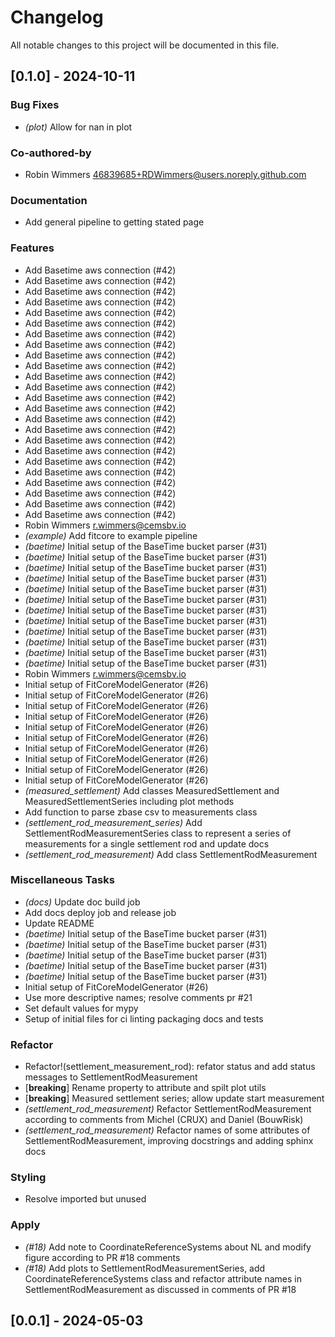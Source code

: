 # Changelog

All notable changes to this project will be documented in this file.

## [0.1.0] - 2024-10-11

### Bug Fixes

- *(plot)* Allow for nan in plot

### Co-authored-by

- Robin Wimmers <46839685+RDWimmers@users.noreply.github.com>

### Documentation

- Add general pipeline to getting stated page

### Features

- Add Basetime aws connection (#42)
- Add Basetime aws connection (#42)
- Add Basetime aws connection (#42)
- Add Basetime aws connection (#42)
- Add Basetime aws connection (#42)
- Add Basetime aws connection (#42)
- Add Basetime aws connection (#42)
- Add Basetime aws connection (#42)
- Add Basetime aws connection (#42)
- Add Basetime aws connection (#42)
- Add Basetime aws connection (#42)
- Add Basetime aws connection (#42)
- Add Basetime aws connection (#42)
- Add Basetime aws connection (#42)
- Add Basetime aws connection (#42)
- Add Basetime aws connection (#42)
- Add Basetime aws connection (#42)
- Add Basetime aws connection (#42)
- Add Basetime aws connection (#42)
- Add Basetime aws connection (#42)
- Add Basetime aws connection (#42)
- Add Basetime aws connection (#42)
- Add Basetime aws connection (#42)
- Add Basetime aws connection (#42)
- Robin Wimmers <r.wimmers@cemsbv.io>
- *(example)* Add fitcore to example pipeline
- *(baetime)* Initial setup of the BaseTime bucket parser (#31)
- *(baetime)* Initial setup of the BaseTime bucket parser (#31)
- *(baetime)* Initial setup of the BaseTime bucket parser (#31)
- *(baetime)* Initial setup of the BaseTime bucket parser (#31)
- *(baetime)* Initial setup of the BaseTime bucket parser (#31)
- *(baetime)* Initial setup of the BaseTime bucket parser (#31)
- *(baetime)* Initial setup of the BaseTime bucket parser (#31)
- *(baetime)* Initial setup of the BaseTime bucket parser (#31)
- *(baetime)* Initial setup of the BaseTime bucket parser (#31)
- *(baetime)* Initial setup of the BaseTime bucket parser (#31)
- *(baetime)* Initial setup of the BaseTime bucket parser (#31)
- *(baetime)* Initial setup of the BaseTime bucket parser (#31)
- Robin Wimmers <r.wimmers@cemsbv.io>
- Initial setup of FitCoreModelGenerator (#26)
- Initial setup of FitCoreModelGenerator (#26)
- Initial setup of FitCoreModelGenerator (#26)
- Initial setup of FitCoreModelGenerator (#26)
- Initial setup of FitCoreModelGenerator (#26)
- Initial setup of FitCoreModelGenerator (#26)
- Initial setup of FitCoreModelGenerator (#26)
- Initial setup of FitCoreModelGenerator (#26)
- Initial setup of FitCoreModelGenerator (#26)
- Initial setup of FitCoreModelGenerator (#26)
- *(measured_settlement)* Add classes MeasuredSettlement and MeasuredSettlementSeries including plot methods
- Add function to parse zbase csv to measurements class
- *(settlement_rod_measurement_series)* Add SettlementRodMeasurementSeries class to represent a series of measurements for a single settlement rod and update docs
- *(settlement_rod_measurement)* Add class SettlementRodMeasurement

### Miscellaneous Tasks

- *(docs)* Update doc build job
- Add docs deploy job and release job
- Update README
- *(baetime)* Initial setup of the BaseTime bucket parser (#31)
- *(baetime)* Initial setup of the BaseTime bucket parser (#31)
- *(baetime)* Initial setup of the BaseTime bucket parser (#31)
- *(baetime)* Initial setup of the BaseTime bucket parser (#31)
- *(baetime)* Initial setup of the BaseTime bucket parser (#31)
- Initial setup of FitCoreModelGenerator (#26)
- Use more descriptive names; resolve comments pr #21
- Set default values for mypy
- Setup of initial files for ci linting packaging docs and tests

### Refactor

- Refactor!(settlement_measurement_rod): refator status and add status messages to SettlementRodMeasurement
- [**breaking**] Rename property to attribute and spilt plot utils
- [**breaking**] Measured settlement series; allow update start measurement
- *(settlement_rod_measurement)* Refactor SettlementRodMeasurement according to comments from Michel (CRUX) and Daniel (BouwRisk)
- *(settlement_rod_measurement)* Refactor names of some attributes of SettlementRodMeasurement, improving docstrings and adding sphinx docs

### Styling

- Resolve imported but unused

### Apply

- *(#18)* Add note to CoordinateReferenceSystems about NL and modify figure according to PR #18 comments
- *(#18)* Add plots to SettlementRodMeasurementSeries, add CoordinateReferenceSystems class and refactor attribute names in SettlementRodMeasurement as discussed in comments of PR #18

## [0.0.1] - 2024-05-03

<!-- CEMS BV. -->
